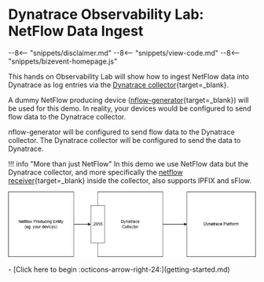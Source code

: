 # Dynatrace Observability Lab: NetFlow Data Ingest

--8<-- "snippets/disclaimer.md"
--8<-- "snippets/view-code.md"
--8<-- "snippets/bizevent-homepage.js"

This hands on Observability Lab will show how to ingest NetFlow data into Dynatrace as log entries via the [Dynatrace collector](https://docs.dynatrace.com/docs/extend-dynatrace/opentelemetry/collector){target=_blank}.

A dummy NetFlow producing device ([nflow-generator](https://github.com/nerdalert/nflow-generator){target=_blank}) will be used for this demo. In reality, your devices would be configured to send flow data to the Dynatrace collector.

nflow-generator will be configured to send flow data to the Dynatrace collector. The Dynatrace collector will be configured to send the data to Dynatrace.

!!! info "More than just NetFlow"
    In this demo we use NetFlow data but the Dynatrace collector, and more specifically the [netflow receiver](https://github.com/open-telemetry/opentelemetry-collector-contrib/tree/main/receiver/netflowreceiver){target=_blank} inside the collector, also supports IPFIX and sFlow.

![architecture](images/netflow-arch-1.jpg)

<div class="grid cards" markdown>
- [Click here to begin :octicons-arrow-right-24:](getting-started.md)
</div>